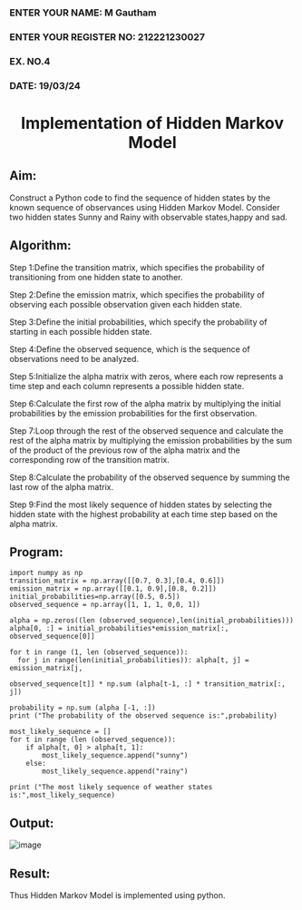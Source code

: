 <H3>ENTER YOUR NAME: M Gautham</H3>
<H3>ENTER YOUR REGISTER NO: 212221230027</H3>
<H3>EX. NO.4</H3>
<H3>DATE: 19/03/24</H3>
<H1 ALIGN =CENTER> Implementation of Hidden Markov Model</H1>

## Aim: 
Construct a Python code to find the sequence of hidden states by the known sequence of observances using Hidden Markov Model. Consider two hidden states Sunny and Rainy with observable states,happy and sad.

## Algorithm:

Step 1:Define the transition matrix, which specifies the probability of transitioning from  one hidden state to another.<be>

Step 2:Define the emission matrix, which specifies the probability of observing each possible observation given each hidden state.<be>

Step 3:Define the initial probabilities, which specify the probability of starting in each possible hidden state.<be>

Step 4:Define the observed sequence, which is the sequence of observations need to  be analyzed.<be>

Step 5:Initialize the alpha matrix with zeros, where each row represents a time step and each column represents a possible hidden state.<be>

Step 6:Calculate the first row of the alpha matrix by multiplying the initial  probabilities by the emission probabilities for the first observation.<be>

Step 7:Loop through the rest of the observed sequence and calculate the rest of the alpha matrix by multiplying the emission probabilities by the sum of the product of the previous row of the alpha matrix and the corresponding row of the transition matrix.<be>
                                                                                                      
Step 8:Calculate the probability of the observed sequence by summing the last row of the alpha matrix.<be>

Step 9:Find the most likely sequence of hidden states by selecting the hidden state with the highest probability at each time step based on the alpha matrix.<br>

## Program:
```
import numpy as np
transition_matrix = np.array([[0.7, 0.3],[0.4, 0.6]])
emission_matrix = np.array([[0.1, 0.9],[0.8, 0.2]])
initial_probabilities=np.array([0.5, 0.5])
observed_sequence = np.array([1, 1, 1, 0,0, 1])

alpha = np.zeros((len (observed_sequence),len(initial_probabilities)))
alpha[0, :] = initial_probabilities*emission_matrix[:, observed_sequence[0]]

for t in range (1, len (observed_sequence)): 
  for j in range(len(initial_probabilities)): alpha[t, j] = emission_matrix[j,
                                                                            observed_sequence[t]] * np.sum (alpha[t-1, :] * transition_matrix[:, j])

probability = np.sum (alpha [-1, :])
print ("The probability of the observed sequence is:",probability)

most_likely_sequence = []
for t in range (len (observed_sequence)):
    if alpha[t, 0] > alpha[t, 1]:
        most_likely_sequence.append("sunny")
    else:
        most_likely_sequence.append("rainy")

print ("The most likely sequence of weather states is:",most_likely_sequence)
```


## Output:
![image](https://github.com/muppirgautham/Ex-4--AAI/assets/94810884/a3de2bcf-a018-4997-97e6-51db009dd0d1)


## Result:
Thus Hidden Markov Model is implemented using python.

